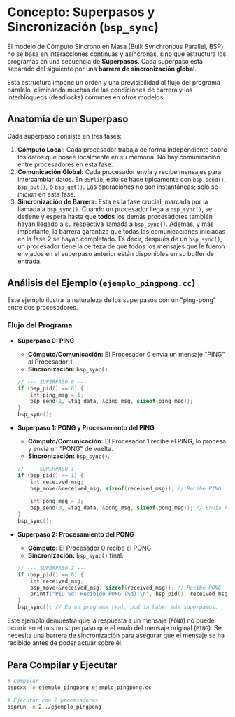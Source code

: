 # Concepto: Superpasos y Sincronización (`bsp_sync`)

El modelo de Cómputo Síncrono en Masa (Bulk Synchronous Parallel, BSP) no se basa en interacciones continuas y asíncronas, sino que estructura los programas en una secuencia de **Superpasos**. Cada superpaso está separado del siguiente por una **barrera de sincronización global**.

Esta estructura impone un orden y una previsibilidad al flujo del programa paralelo, eliminando muchas de las condiciones de carrera y los interbloqueos (deadlocks) comunes en otros modelos.

## Anatomía de un Superpaso

Cada superpaso consiste en tres fases:

1.  **Cómputo Local:** Cada procesador trabaja de forma independiente sobre los datos que posee localmente en su memoria. No hay comunicación entre procesadores en esta fase.
2.  **Comunicación Global:** Cada procesador envía y recibe mensajes para intercambiar datos. En `BSPlib`, esto se hace típicamente con `bsp_send()`, `bsp_put()`, o `bsp_get()`. Las operaciones no son instantáneas; solo se *inician* en esta fase.
3.  **Sincronización de Barrera:** Esta es la fase crucial, marcada por la llamada a `bsp_sync()`. Cuando un procesador llega a `bsp_sync()`, se detiene y espera hasta que **todos** los demás procesadores también hayan llegado a su respectiva llamada a `bsp_sync()`. Además, y más importante, la barrera garantiza que todas las comunicaciones iniciadas en la fase 2 se hayan completado. Es decir, después de un `bsp_sync()`, un procesador tiene la certeza de que todos los mensajes que le fueron enviados en el superpaso anterior están disponibles en su buffer de entrada.

## Análisis del Ejemplo (`ejemplo_pingpong.cc`)

Este ejemplo ilustra la naturaleza de los superpasos con un "ping-pong" entre dos procesadores.

### Flujo del Programa

-   **Superpaso 0: PING**
    -   **Cómputo/Comunicación:** El Procesador 0 envía un mensaje "PING" al Procesador 1.
    -   **Sincronización:** `bsp_sync()`.

    ```cpp
    // --- SUPERPASO 0 ---
    if (bsp_pid() == 0) {
        int ping_msg = 1;
        bsp_send(1, &tag_data, &ping_msg, sizeof(ping_msg));
    }
    bsp_sync();
    ```

-   **Superpaso 1: PONG y Procesamiento del PING**
    -   **Cómputo/Comunicación:** El Procesador 1 recibe el PING, lo procesa y envía un "PONG" de vuelta.
    -   **Sincronización:** `bsp_sync()`.

    ```cpp
    // --- SUPERPASO 1 ---
    if (bsp_pid() == 1) {
        int received_msg;
        bsp_move(&received_msg, sizeof(received_msg)); // Recibe PING
        
        int pong_msg = 2;
        bsp_send(0, &tag_data, &pong_msg, sizeof(pong_msg)); // Envía PONG
    }
    bsp_sync();
    ```

-   **Superpaso 2: Procesamiento del PONG**
    -   **Cómputo:** El Procesador 0 recibe el PONG.
    -   **Sincronización:** `bsp_sync()` final.
    
    ```cpp
    // --- SUPERPASO 2 ---
    if (bsp_pid() == 0) {
        int received_msg;
        bsp_move(&received_msg, sizeof(received_msg)); // Recibe PONG
        printf("PID %d: Recibido PONG (%d).\n", bsp_pid(), received_msg);
    }
    bsp_sync(); // En un programa real, podría haber más superpasos.
    ```

Este ejemplo demuestra que la respuesta a un mensaje (`PONG`) no puede ocurrir en el mismo superpaso que el envío del mensaje original (`PING`). Se necesita una barrera de sincronización para asegurar que el mensaje se ha recibido antes de poder actuar sobre él.

## Para Compilar y Ejecutar

```bash
# Compilar
bspcxx -o ejemplo_pingpong ejemplo_pingpong.cc

# Ejecutar con 2 procesadores
bsprun -n 2 ./ejemplo_pingpong
``` 